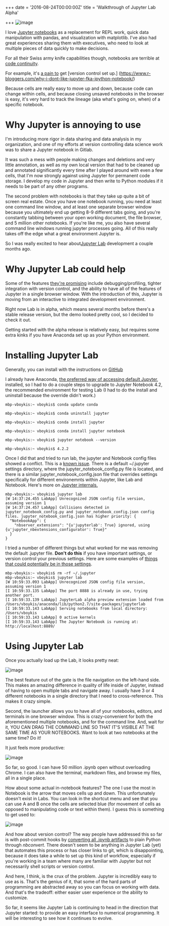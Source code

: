 +++
date = '2016-08-24T00:00:00Z'
title = 'Walkthrough of Jupyter Lab Alpha'

+++
![image](https://raw.githubusercontent.com/veekaybee/veekaybee.github.io/master/static/images/moving.jpg)

I love [Jupyter notebooks](http://jupyter.org/) as a replacement for REPL work, quick data manipulation with pandas, and visualization with matplotlib. I've also had great experiences sharing them with executives, who need to look at multiple pieces of data quickly to make decisions. 

For all their Swiss army knife capabilities though, notebooks are terrible at  [code continuity](https://www.reddit.com/r/datascience/comments/4lncvw/people_who_use_jupyter_as_their_main_ide_how_do/). 

For example, it's [a pain to](https://www.reddit.com/r/IPython/comments/3na2ud/how_to_use_git_with_ipython_notebooks/) get [version control set up.] (https://www.r-bloggers.com/why-i-dont-like-jupyter-fka-ipython-notebook/)

Because cells are really easy to move up and down, because code can change within cells, and because closing unsaved notebooks in the browser is easy, it's very hard to track the lineage (aka what's going on, when) of a specific notebook.  

# Why Jupyter is annoying to use

I'm introducing more rigor in data sharing and data analysis in my organization, and one of my efforts at version controlling data science work was to share a Jupyter notebook in Gitlab.  

It was such a mess with people making changes and deletions and very little annotation, as well as my own local version that had to be cleaned up and annotated significantly every time after I played around with even a few cells, that I'm now strongly against using Jupyter for permanent code storage. I develop my code in Jupyter and then write to Python modules if it needs to be part of any other programs. 

The second problem with notebooks is that they take up quite a bit of screen real estate. Once you have one notebook running, you need at least one command line window, and at least one separate browser window because you ultimately end up getting 8-9 different tabs going, and you're constantly tabbing between your open working document, the file browser, and 5 million other notebooks.   If you're like me, you also have several command line windows running jupyter processes going. All of this really takes off the edge what a great environment Jupyter is. 

So I was really excited to hear about[Jupyter Lab](http://blog.jupyter.org/2016/07/14/jupyter-lab-alpha/) development a couple months ago.  

# Why Jupyter Lab could help

Some of the features [they're promising](https://www.youtube.com/watch?list=PLYx7XA2nY5Gf37zYZMw6OqGFRPjB1jCy6&v=Ejh0ftSjk6g) include debugging/profiling, tighter integration with version control, and the ability to have all of the features of Jupyter in a single browser window. With the introduction of this, Jupyter is moving from an interactive to integrated development environment. 

Right now Lab is in alpha, which means several months before there's a stable release version, but the demo looked pretty cool, so I decided to check it out. 

Getting started with the alpha release is relatively easy, but requires some extra kinks if you have Anaconda set up as your Python environment. 

# Installing Jupyter Lab

Generally, you can install with the instructions on [GitHub](https://github.com/jupyter/jupyterlab) 

I already have Anaconda, [the preferred way of accessing default Jupyter](http://jupyter.readthedocs.io/en/latest/install.html), installed, so I had to do a couple steps to upgrade to Jupyter Notebook 4.2, the recommended environment for testing Lab (I had to do the install and uninstall because the override didn't work.)

`mbp-vboykis:~ vboykis$ conda update conda`

`mbp-vboykis:~ vboykis$ conda uninstall jupyter`

`mbp-vboykis:~ vboykis$ conda install jupyter`

`mbp-vboykis:~ vboykis$ conda install jupyter notebook`

`mbp-vboykis:~ vboykis$ jupyter notebook --version`

`mbp-vboykis:~ vboykis$ 4.2.2`


Once I did that and tried to run lab, the jupyter and Notebook config files showed a conflict. This is a [known issue](https://github.com/jupyter/notebook/issues/1508).  There is a default ~/.jupyter settings directory, where the jupyter_notebook_config.py file is located, and there is a similar jupyter_notebook_config.json file that overrides settings specifically for different environemnts within Jupyter, like Lab and Notebook.  Here's more on [Jupyter internals.](http://jupyterlab-tutorial.readthedocs.io/en/latest/repo.html) 

	mbp-vboykis:~ vboykis$ jupyter lab
	[W 14:37:24.455 LabApp] Unrecognized JSON config file version, assuming version 1
	[W 14:37:24.457 LabApp] Collisions detected in jupyter_notebook_config.py and jupyter_notebook_config.json config files. jupyter_notebook_config.json has higher priority: {
      "NotebookApp": {
        "nbserver_extensions": "{u'jupyterlab': True} ignored, using {u'jupyter_nbextensions_configurator': True}"
      }
    }

I tried a number of different things but what worked for me was removing the default .jupyter file. **Don't do this** if you have important settings, or version control your previous settings. Here are some examples of [things that could potentially be in those settings](http://jupyter-notebook.readthedocs.io/en/latest/config.html#config). 

	mbp-vboykis:~ vboykis$ rm -rf ~/.jupyter
	mbp-vboykis:~ vboykis$ jupyter lab
	[W 10:59:33.093 LabApp] Unrecognized JSON config file version, 	assuming version 1
	[I 10:59:33.135 LabApp] The port 8888 is already in use, trying 	another port.
	[I 10:59:33.139 LabApp] JupyterLab alpha preview extension loaded from /Users/vboykis/anaconda/lib/python2.7/site-packages/jupyterlab
	[I 10:59:33.143 LabApp] Serving notebooks from local directory: /Users/vboykis
	[I 10:59:33.143 LabApp] 0 active kernels 
	[I 10:59:33.143 LabApp] The Jupyter Notebook is running at: http://localhost:8889/
	

# Using Jupyter Lab 
Once you actually load up the Lab, it looks pretty neat: 

![image](https://raw.githubusercontent.com/veekaybee/veekaybee.github.io/master/images/jupyter2.png)

The best feature out of the gate is the file navigation on the left-hand side. This makes an amazing difference in quality of life inside of Jupyter, instead of having to open multiple tabs and navigate away. I usually have 3 or 4 different notebooks in a single directory that I need to cross-reference. This makes it crazy simple. 

Second, the launcher allows you to have all of your notebooks, editors, and terminals in one browser window.  This is crazy-convenient for both the aforementioned multiple notebooks, and for the command line. And, wait for it, YOU CAN DRAG THE COMMAND LINE SO THAT IT'S VISIBLE AT THE SAME TIME AS YOUR NOTEBOOKS. Want to look at two notebooks at the same time? Do it!

It just feels more productive: 

![image](https://raw.githubusercontent.com/veekaybee/veekaybee.github.io/master/images/jupyter3.png)

So far, so good. I can have 50 million .ipynb open without overloading Chrome. I can also have the terminal, markdown files, and browse my files, all in a single place. 

How about some actual in-notebook features? The one I use the most in Notebook is the arrow that moves cells up and down. This unfortunately doesn't exist in Labs. You can look in the shortcut menu and see that you can use A and B once the cells are selected blue (for movement of cells as opposed to manipulating code or text within them). I guess this is something to get used to: 


![image](https://raw.githubusercontent.com/veekaybee/veekaybee.github.io/master/images/jupyter4.png)


And how about version control? The way people have addressed this so far is with post-commit hooks by [converting all .ipynb artifacts](http://www.svds.com/jupyter-notebook-best-practices-for-data-science/) to plain Python through _nbconvert_.  There doesn't seem to be anything in Jupyter Lab (yet) that automates this process or has closer links to git, which is disappointing, because it does take a while to set up this kind of workflow, especially if you're working in a team where many are familiar with Jupyter but not necessarily shell scripts or version control. 

And here, I think, is the crux of the problem. Jupyter is incredibly easy to use as is. That's the genius of it, that some of the hard parts of programming are abstracted away so you can focus on working with data. And that's the tradeoff: either easier user experience or the ability to customize. 

So far, it seems like Jupyter Lab is continuing to head in the direction that Jupyter started: to provide an easy interface to numerical programming. It will be interesting to see how it continues to evolve. 





